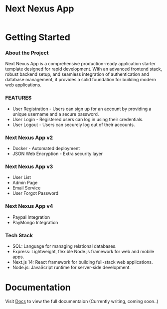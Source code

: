 # Next Nexus App

<a aria-label="License" href="https://github.com/Chysev/next-nexus-app/blob/main/README.md"><img alt="" src="https://img.shields.io/npm/l/next.svg?style=for-the-badge&labelColor=000000"></a>

# Getting Started

### About the Project

Next Nexus App is a comprehensive production-ready application starter template designed for rapid development. With an advanced frontend stack, robust backend setup, and seamless integration of authentication and database management, it provides a solid foundation for building modern web applications.

### FEATURES

- User Registration - Users can sign up for an account by providing a unique username and a secure password.
- User Login - Registered users can log in using their credentials.
- User Logout - Users can securely log out of their accounts.

### Next Nexus App v2

- Docker - Automated deployment
- JSON Web Encryption - Extra security layer

### Next Nexus App v3

- User List
- Admin Page
- Email Service
- User Forgot Password

### Next Nexus App v4

- Paypal Integration
- PayMongo Integration

### Tech Stack

- SQL: Language for managing relational databases.
- Express: Lightweight, flexible Node.js framework for web and mobile apps.
- Next.js 14: React framework for building full-stack web applications.
- Node.js: JavaScript runtime for server-side development.

# Documentation

Visit [Docs] to view the full documentaion (Currently writing, coming soon..)

[Docs]: https://github.com/Chysev/next-nexus-app
